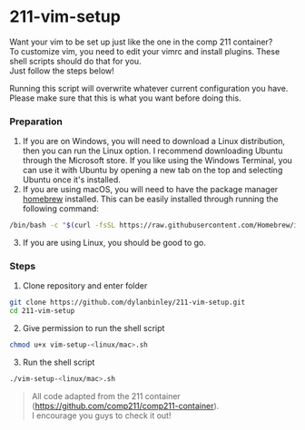 # 211-vim-setup 
Want your vim to be set up just like the one in the comp 211 container?   
To customize vim, you need to edit your vimrc and install plugins. These shell scripts should do that for you.  
Just follow the steps below!

Running this script will overwrite whatever current configuration you have. Please make sure that this is what you want before doing this.

### Preparation
1. If you are on Windows, you will need to download a Linux distribution, then you can run the Linux option. I recommend downloading Ubuntu through the Microsoft store. If you like using the Windows Terminal, you can use it with Ubuntu by opening a new tab on the top and selecting Ubuntu once it's installed. 
2. If you are using macOS, you will need to have the package manager [homebrew](https://brew.sh/) installed. This can be easily installed through running the following command:
```sh
/bin/bash -c "$(curl -fsSL https://raw.githubusercontent.com/Homebrew/install/HEAD/install.sh)"
```
3. If you are using Linux, you should be good to go. 

### Steps
1. Clone repository and enter folder  
```sh
git clone https://github.com/dylanbinley/211-vim-setup.git  
cd 211-vim-setup
```
2.  Give permission to run the shell script  
```sh
chmod u+x vim-setup-<linux/mac>.sh
```
3. Run the shell script  
```sh
./vim-setup-<linux/mac>.sh
```
>All code adapted from the 211 container (https://github.com/comp211/comp211-container).  
>I encourage you guys to check it out!  


